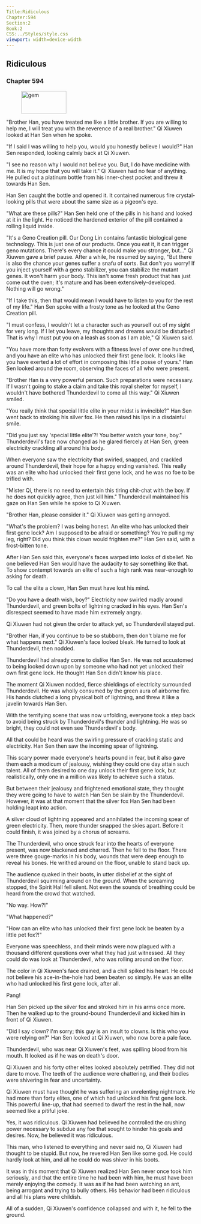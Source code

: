 ```yaml
---
Title:Ridiculous 
Chapter:594 
Section:2 
Book:2 
CSS:../Styles/style.css 
viewport: width=device-width
---
```

  
## Ridiculous
### Chapter 594
  
<figure>
	<img src="../Images/gem.gif" alt="gem" id="gem" width="120" height="60" />
</figure>
  

  
"Brother Han, you have treated me like a little brother. If you are willing to help me, I will treat you with the reverence of a real brother." Qi Xiuwen looked at Han Sen when he spoke.

"If I said I was willing to help you, would you honestly believe I would?" Han Sen responded, looking calmly back at Qi Xiuwen.

"I see no reason why I would not believe you. But, I do have medicine with me. It is my hope that you will take it." Qi Xiuwen had no fear of anything. He pulled out a platinum bottle from his inner-chest pocket and threw it towards Han Sen.

Han Sen caught the bottle and opened it. It contained numerous fire crystal-looking pills that were about the same size as a pigeon's eye.

"What are these pills?" Han Sen held one of the pills in his hand and looked at it in the light. He noticed the hardened exterior of the pill contained a rolling liquid inside.

"It's a Geno Creation pill. Our Dong Lin contains fantastic biological gene technology. This is just one of our products. Once you eat it, it can trigger geno mutations. There's every chance it could make you stronger, but..." Qi Xiuwen gave a brief pause. After a while, he resumed by saying, "But there is also the chance your genes suffer a snafu of sorts. But don't you worry! If you inject yourself with a geno stabilizer, you can stabilize the mutant genes. It won't harm your body. This isn't some fresh product that has just come out the oven; it's mature and has been extensively-developed. Nothing will go wrong."

"If I take this, then that would mean I would have to listen to you for the rest of my life." Han Sen spoke with a frosty tone as he looked at the Geno Creation pill.

"I must confess, I wouldn't let a character such as yourself out of my sight for very long. If I let you leave, my thoughts and dreams would be disturbed! That is why I must put you on a leash as soon as I am able," Qi Xiuwen said.

"You have more than forty evolvers with a fitness level of over one hundred, and you have an elite who has unlocked their first gene lock. It looks like you have exerted a lot of effort in composing this little posse of yours." Han Sen looked around the room, observing the faces of all who were present.

"Brother Han is a very powerful person. Such preparations were necessary. If I wasn't going to stake a claim and take this royal shelter for myself, I wouldn't have bothered Thunderdevil to come all this way." Qi Xiuwen smiled.

"You really think that special little elite in your midst is invincible?" Han Sen went back to stroking his silver fox. He then raised his lips in a disdainful smile.

"Did you just say 'special little elite'?! You better watch your tone, boy." Thunderdevil's face now changed as he glared fiercely at Han Sen, green electricity crackling all around his body.

When everyone saw the electricity that swirled, snapped, and crackled around Thunderdevil, their hope for a happy ending vanished. This really was an elite who had unlocked their first gene lock, and he was no foe to be trifled with.

"Mister Qi, there is no need to entertain this tiring chit-chat with the boy. If he does not quickly agree, then just kill him." Thunderdevil maintained his gaze on Han Sen while he spoke to Qi Xiuwen.

"Brother Han, please consider it." Qi Xiuwen was getting annoyed.

"What's the problem? I was being honest. An elite who has unlocked their first gene lock? Am I supposed to be afraid or something? You're pulling my leg, right? Did you think this clown would frighten me?" Han Sen said, with a frost-bitten tone.

After Han Sen said this, everyone's faces warped into looks of disbelief. No one believed Han Sen would have the audacity to say something like that. To show contempt towards an elite of such a high rank was near-enough to asking for death.

To call the elite a clown, Han Sen must have lost his mind.

"Do you have a death wish, boy?" Electricity now swirled madly around Thunderdevil, and green bolts of lightning cracked in his eyes. Han Sen's disrespect seemed to have made him extremely angry.

Qi Xiuwen had not given the order to attack yet, so Thunderdevil stayed put.

"Brother Han, if you continue to be so stubborn, then don't blame me for what happens next." Qi Xiuwen's face looked bleak. He turned to look at Thunderdevil, then nodded.

Thunderdevil had already come to dislike Han Sen. He was not accustomed to being looked down upon by someone who had not yet unlocked their own first gene lock. He thought Han Sen didn't know his place.

The moment Qi Xiuwen nodded, fierce shieldings of electricity surrounded Thunderdevil. He was wholly consumed by the green aura of airborne fire. His hands clutched a long physical bolt of lightning, and threw it like a javelin towards Han Sen.

With the terrifying scene that was now unfolding, everyone took a step back to avoid being struck by Thunderdevil's thunder and lightning. He was so bright, they could not even see Thunderdevil's body.

All that could be heard was the swirling pressure of crackling static and electricity. Han Sen then saw the incoming spear of lightning.

This scary power made everyone's hearts pound in fear, but it also gave them each a modicum of jealousy, wishing they could one day attain such talent. All of them desired to one day unlock their first gene lock, but realistically, only one in a million was likely to achieve such a status.

But between their jealousy and frightened emotional state, they thought they were going to have to watch Han Sen be slain by the Thunderdevil. However, it was at that moment that the silver fox Han Sen had been holding leapt into action.

A silver cloud of lightning appeared and annihilated the incoming spear of green electricity. Then, more thunder snapped the skies apart. Before it could finish, it was joined by a chorus of screams.

The Thunderdevil, who once struck fear into the hearts of everyone present, was now blackened and charred. Then he fell to the floor. There were three gouge-marks in his body, wounds that were deep enough to reveal his bones. He writhed around on the floor, unable to stand back up.

The audience quaked in their boots, in utter disbelief at the sight of Thunderdevil squirming around on the ground. When the screaming stopped, the Spirit Hall fell silent. Not even the sounds of breathing could be heard from the crowd that watched.

"No way. How?!"

"What happened?"

"How can an elite who has unlocked their first gene lock be beaten by a little pet fox?!"

Everyone was speechless, and their minds were now plagued with a thousand different questions over what they had just witnessed. All they could do was look at Thunderdevil, who was rolling around on the floor.

The color in Qi Xiuwen's face drained, and a chill spiked his heart. He could not believe his ace-in-the-hole had been beaten so simply. He was an elite who had unlocked his first gene lock, after all.

Pang!

Han Sen picked up the silver fox and stroked him in his arms once more. Then he walked up to the ground-bound Thunderdevil and kicked him in front of Qi Xiuwen.

"Did I say clown? I'm sorry; this guy is an insult to clowns. Is this who you were relying on?" Han Sen looked at Qi Xiuwen, who now bore a pale face.

Thunderdevil, who was near Qi Xiuwen's feet, was spilling blood from his mouth. It looked as if he was on death's door.

Qi Xiuwen and his forty other elites looked absolutely petrified. They did not dare to move. The teeth of the audience were chattering, and their bodies were shivering in fear and uncertainty.

Qi Xiuwen must have thought he was suffering an unrelenting nightmare. He had more than forty elites, one of which had unlocked his first gene lock. This powerful line-up, that had seemed to dwarf the rest in the hall, now seemed like a pitiful joke.

Yes, it was ridiculous. Qi Xiuwen had believed he controlled the crushing power necessary to subdue any foe that sought to hinder his goals and desires. Now, he believed it was ridiculous.

This man, who listened to everything and never said no, Qi Xiuwen had thought to be stupid. But now, he revered Han Sen like some god. He could hardly look at him, and all he could do was shiver in his boots.

It was in this moment that Qi Xiuwen realized Han Sen never once took him seriously, and that the entire time he had been with him, he must have been merely enjoying the comedy. It was as if he had been watching an ant, being arrogant and trying to bully others. His behavior had been ridiculous and all his plans were childish.

All of a sudden, Qi Xiuwen's confidence collapsed and with it, he fell to the ground.
